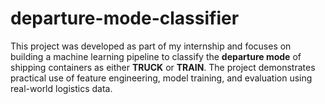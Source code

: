 # departure-mode-classifier
This project was developed as part of my internship and focuses on building a machine learning pipeline to classify the **departure mode** of shipping containers as either **TRUCK** or **TRAIN**. The project demonstrates practical use of feature engineering, model training, and evaluation using real-world logistics data.
